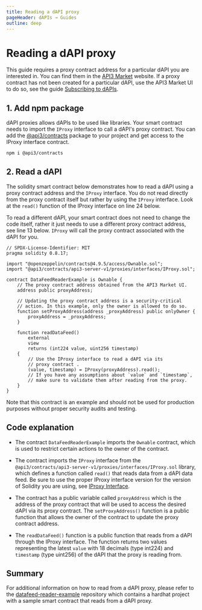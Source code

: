 ```yaml
---
title: Reading a dAPI proxy
pageHeader: dAPIs → Guides
outline: deep
---
```


<!-- https://blog.chain.link/smart-contract-call-another-smart-contract/ -->

<!-- https://medium.com/@blockchain101/calling-the-function-of-another-contract-in-solidity-f9edfa921f4c -->

<PageHeader/>

# Reading a dAPI proxy

This guide requires a proxy contract address for a particular dAPI you are
interested in. You can find them in the [API3 Market](https://market.api3.org)
website. If a proxy contract has not been created for a particular dAPI, use the
API3 Market UI to do so, see the guide
[Subscribing to dAPIs](/dapis/guides/subscribing-to-dapis/).

## 1. Add npm package

dAPI proxies allows dAPIs to be used like libraries. Your smart contract needs
to import the `IProxy` interface to call a dAPI's proxy contract. You can add
the [@api3/contracts](https://www.npmjs.com/package/@api3/contracts) package to
your project and get access to the IProxy interface contract.

```bash
npm i @api3/contracts
```

## 2. Read a dAPI

The solidity smart contract below demonstrates how to read a dAPI using a proxy
contract address and the `IProxy` interface. You do not read directly from the
proxy contract itself but rather by using the `IProxy` interface. Look at the
`read()` function of the IProxy interface on line 24 below.

To read a different dAPI, your smart contract does not need to change the code
itself, rather it just needs to use a different proxy contract address, see line
13 below. `IProxy` will call the proxy contract associated with the dAPI for
you.

```solidity{13,24}
// SPDX-License-Identifier: MIT
pragma solidity 0.8.17;

import "@openzeppelin/contracts@4.9.5/access/Ownable.sol";
import "@api3/contracts/api3-server-v1/proxies/interfaces/IProxy.sol";

contract DataFeedReaderExample is Ownable {
    // The proxy contract address obtained from the API3 Market UI.
    address public proxyAddress;

    // Updating the proxy contract address is a security-critical
    // action. In this example, only the owner is allowed to do so.
    function setProxyAddress(address _proxyAddress) public onlyOwner {
        proxyAddress = _proxyAddress;
    }

    function readDataFeed()
        external
        view
        returns (int224 value, uint256 timestamp)
    {
        // Use the IProxy interface to read a dAPI via its
        // proxy contract .
        (value, timestamp) = IProxy(proxyAddress).read();
        // If you have any assumptions about `value` and `timestamp`,
        // make sure to validate them after reading from the proxy.
    }
}
```

Note that this contract is an example and should not be used for production
purposes without proper security audits and testing.

## Code explanation

- The contract `DataFeedReaderExample` imports the `Ownable` contract, which is
  used to restrict certain actions to the owner of the contract.

- The contract imports the `IProxy` interface from the
  `@api3/contracts/api3-server-v1/proxies/interfaces/IProxy.sol` library, which
  defines a function called `read()` that reads data from a dAPI data feed. Be
  sure to use the proper IProxy interface version for the version of Solidity
  you are using, see
  [IProxy Interface](/dapis/reference/understand/proxy-contracts.md#iproxy-interface-contracts).

- The contract has a public variable called `proxyAddress` which is the address
  of the proxy contract that will be used to access the desired dAPI via its
  proxy contract. The `setProxyAddress()` function is a public function that
  allows the owner of the contract to update the proxy contract address.

* The `readDataFeed()` function is a public function that reads from a dAPI
  through the IProxy interface. The function returns two values representing the
  latest `value` with 18 decimals (type int224) and `timestamp` (type uint256)
  of the dAPI that the proxy is reading from.

## Summary

For additional information on how to read from a dAPI proxy, please refer to the
[datafeed-reader-example](https://github.com/api3dao/data-feed-reader-example)
repository which contains a hardhat project with a sample smart contract that
reads from a dAPI proxy.
